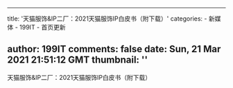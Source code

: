 
---
title: '天猫服饰&IP二厂：2021天猫服饰IP白皮书（附下载）'
categories: 
    - 新媒体
    - 199IT
    - 首页更新

author: 199IT
comments: false
date: Sun, 21 Mar 2021 21:51:12 GMT
thumbnail: ''
---

<div>   
天猫服饰&IP二厂：2021天猫服饰IP白皮书（附下载）  
</div>
            